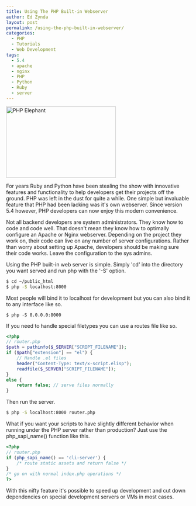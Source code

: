 ```yaml
---
title: Using The PHP Built-in Webserver
author: Ed Zynda
layout: post
permalink: /using-the-php-built-in-webserver/
categories:
  - PHP
  - Tutorials
  - Web Development
tags:
  - 5.4
  - apache
  - nginx
  - PHP
  - Python
  - Ruby
  - server
---
```

[<img src="http://www.edzynda.com/media/php-ele-300x195.jpg" alt="PHP Elephant" width="300" height="195" class="alignnone size-medium wp-image-535" />][1]

For years Ruby and Python have been stealing the show with innovative features and functionality to help developers get their projects off the ground. PHP was left in the dust for quite a while. One simple but invaluable feature that PHP had been lacking was it's own webserver. Since version 5.4 however, PHP developers can now enjoy this modern convenience.

Not all backend developers are system administrators. They know how to code and code well. That doesn't mean they know how to optimally configure an Apache or Nginx webserver. Depending on the project they work on, their code can live on any number of server configurations. Rather than worry about setting up Apache, developers should be making sure their code works. Leave the configuration to the sys admins.

Using the PHP built-in web server is simple. Simply 'cd' into the directory you want served and run php with the '-S' option.

```bash  
$ cd ~/public_html  
$ php -S localhost:8000  
```

Most people will bind it to localhost for development but you can also bind it to any interface like so.

```  
$ php -S 0.0.0.0:8000  
```

If you need to handle special filetypes you can use a routes file like so.

```php  
<?php
// router.php
$path = pathinfo($_SERVER["SCRIPT_FILENAME"]);
if ($path["extension"] == "el") {
    // Handle .el files
    header("Content-Type: text/x-script.elisp");
    readfile($_SERVER["SCRIPT_FILENAME"]);
}
else {
    return false; // serve files normally
}
```

Then run the server.

```bash  
$ php -S localhost:8000 router.php  
```

What if you want your scripts to have slightly different behavior when running under the PHP server rather than production? Just use the php\_sapi\_name() function like this.

```php  
<?php
// router.php
if (php_sapi_name() == 'cli-server') {
    /* route static assets and return false */
}
/* go on with normal index.php operations */
?>
```

With this nifty feature it's possible to speed up development and cut down dependencies on special development servers or VMs in most cases.

 [1]: http://www.edzynda.com/media/php-ele.jpg